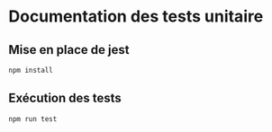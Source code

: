 # Documentation des tests unitaire

## Mise en place de jest

```bash
npm install
```

## Exécution des tests

```bash
npm run test
```